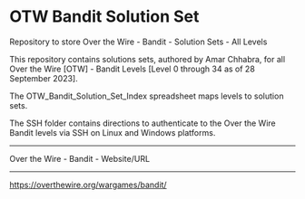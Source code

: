 # OTW Bandit Solution Set
Repository to store Over the Wire - Bandit - Solution Sets - All Levels

This repository contains solutions sets, authored by Amar Chhabra, for all Over the Wire [OTW] - Bandit Levels [Level 0 through 34 as of 28 September 2023].

The OTW_Bandit_Solution_Set_Index spreadsheet maps levels to solution sets.

The SSH folder contains directions to authenticate to the Over the Wire Bandit levels via SSH on Linux and Windows platforms.

*******************************************************
Over the Wire - Bandit - Website/URL
*******************************************************
https://overthewire.org/wargames/bandit/
